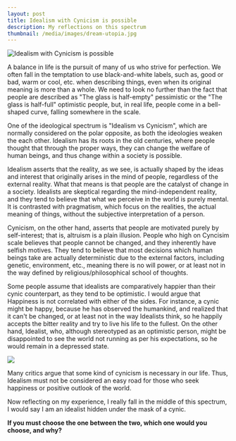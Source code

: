 ```yaml
---
layout: post
title: Idealism with Cynicism is possible
description: My reflections on this spectrum
thumbnail: /media/images/dream-utopia.jpg
---
```

![Idealism with Cynicism is possible]({{baseurl}}/media/images/dream-utopia.jpg)

<span class="firstcharacter">A</span> balance in life is the pursuit of many of us who strive for perfection. We often fall in the temptation to use black-and-white labels, such as, good or bad, warm or cool, etc. when describing things, even when its original meaning is more than a whole. We need to look no further than the fact that people are described as "The glass is half-empty" pessimistic or the "The glass is half-full" optimistic people, but, in real life, people come in a bell-shaped curve, falling somewhere in the scale.

One of the ideological spectrum is "Idealism vs Cynicism", which are normally considered on the polar opposite, as both the ideologies weaken the each other. Idealism has its roots in the old centuries, where people thought that through the proper ways, they can change the welfare of human beings, and thus change within a society is possible.

Idealism asserts that the reality, as we see, is actually shaped by the ideas and interest that originally arises in the mind of people, regardless of the external reality. What that means is that people are the catalyst of change in a society. Idealists are skeptical regarding the mind-independent reality, and they tend to believe that what we perceive in the world is purely mental. It is contrasted with pragmatism, which focus on the realities, the actual meaning of things, without the subjective interpretation of a person.

Cynicism, on the other hand, asserts that people are motivated purely by self-interest; that is, altruism is a plain illusion. People who high on Cyncisim scale believes that people cannot be changed, and they inherently have selfish motives. They tend to believe that most decisions which human beings take are actually deterministic due to the external factors, including genetic, environment, etc., meaning there is no will power, or at least not in the way defined by religious/philosophical school of thoughts. 

Some people assume that idealists are comparatively happier than their cynic counterpart, as they tend to be optimistic. I would argue that Happiness is not correlated with either of the sides. For instance, a cynic might be happy, because he has observed the humankind, and realized that it can't be changed, or at least not in the way Idealists think, so he happily accepts the bitter reality and try to live his life to the fullest. On the other hand, Idealist, who, although stereotyped as an optimistic person, might be disappointed to see the world not running as per his expectations, so he would remain in a depressed state. 

![]({{baseurl}}/media/images/cynical-person.jpg)

Many critics argue that some kind of cynicism is necessary in our life. Thus, Idealism must not be considered an easy road for those who seek happiness or positive outlook of the world. 

Now reflecting on my experience, I really fall in the middle of this spectrum, I would say I am an idealist hidden under the mask of a cynic.

**If you must choose the one between the two, which one would you choose, and why?**